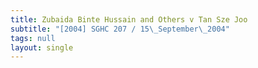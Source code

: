 ```yaml
---
title: Zubaida Binte Hussain and Others v Tan Sze Joo
subtitle: "[2004] SGHC 207 / 15\_September\_2004"
tags: null
layout: single
---
```


